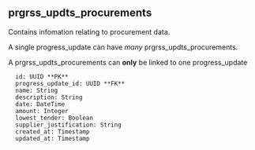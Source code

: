 ## prgrss_updts_procurements

Contains infomation relating to procurement data.

A single progress_update can have *many* prgrss_updts_procurements.

A prgrss_updts_procurements can **only** be linked to one progress_update

```
  id: UUID **PK**
  progress_update_id: UUID **FK**
  name: String
  description: String
  date: DateTime
  amount: Integer
  lowest_tender: Boolean
  supplier_justification: String
  created_at: Timestamp
  updated_at: Timestamp
```